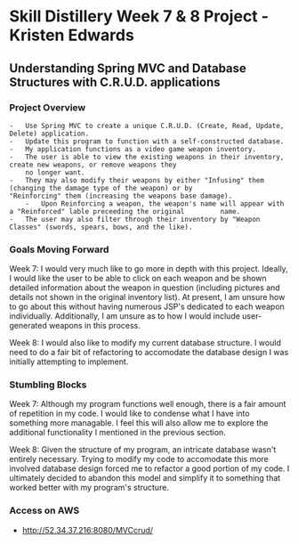 # Skill Distillery Week 7 & 8 Project - Kristen Edwards

## Understanding Spring MVC and Database Structures with C.R.U.D. applications


### Project Overview
    -   Use Spring MVC to create a unique C.R.U.D. (Create, Read, Update, Delete) application. 
    -   Update this program to function with a self-constructed database.
    -   My application functions as a video game weapon inventory. 
    -   The user is able to view the existing weapons in their inventory, create new weapons, or remove weapons they
        no longer want. 
    -   They may also modify their weapons by either "Infusing" them (changing the damage type of the weapon) or by            "Reinforcing" them (increasing the weapons base damage). 
        -   Upon Reinforcing a weapon, the weapon's name will appear with a "Reinforced" lable preceeding the original         name. 
    -   The user may also filter through their inventory by "Weapon Classes" (swords, spears, bows, and the like).
    
### Goals Moving Forward
Week 7:
I would very much like to go more in depth with this project. Ideally, I would 
like the user to be able to click on each weapon and be shown detailed 
information about the weapon in question (including pictures and details not shown in 
the original inventory list). At present, I am unsure how to go about this without having 
numerous JSP's dedicated to each weapon individually. Additionally, I am unsure as to 
how I would include user-generated weapons in this process.

Week 8:
I would also like to modify my current database structure. I would need to do a fair bit of
refactoring to accomodate the database design I was initially attempting to implement.
    
### Stumbling Blocks

Week 7:
Although my program functions well enough, there is a fair amount of repetition 
in my code. I would like to condense what I have into something more managable. 
I feel this will also allow me to explore the additional functionality
I mentioned in the previous section.

Week 8:
Given the structure of my program, an intricate database wasn't entirely necessary. Trying
to modify my code to accomodate this more involved database design forced me to refactor
a good portion of my code. I ultimately decided to abandon this model and simplify it to 
something that worked better with my program's structure.

### Access on AWS

-    http://52.34.37.216:8080/MVCcrud/
